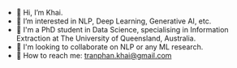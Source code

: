 - 👋 Hi, I’m Khai.
- 💞 I’m interested in NLP, Deep Learning, Generative AI, etc.
- 💼 I'm a PhD student in Data Science, specialising in Information Extraction at The University of Queensland, Australia.
- 🔎 I'm looking to collaborate on NLP or any ML research.
- 📩 How to reach me: tranphan.khai@gmail.com

<!---
khaitran22/khaitran22 is a ✨ special ✨ repository because its `README.md` (this file) appears on your GitHub profile.
You can click the Preview link to take a look at your changes.
--->
